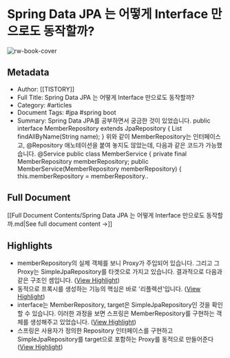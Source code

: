 # Spring Data JPA 는 어떻게 Interface 만으로도 동작할까?

![rw-book-cover](https://img1.daumcdn.net/thumb/R800x0/?scode=mtistory2&fname=https%3A%2F%2Fblog.kakaocdn.net%2Fdn%2FbQySU1%2Fbtrk6jL8jmg%2FUuYC9cEeWGtR3QadxGlBCK%2Fimg.png)

## Metadata
- Author: [[TISTORY]]
- Full Title: Spring Data JPA 는 어떻게 Interface 만으로도 동작할까?
- Category: #articles
- Document Tags:  #jpa  #spring boot 
- Summary: Spring Data JPA를 공부하면서 궁금한 것이 있었습니다. public interface MemberRepository extends JpaRepository { List findAllByName(String name); } 위와 같이 MemberRepository는 인터페이스고, @Repository 애노테이션을 붙여 놓지도 않았는데, 다음과 같은 코드가 가능했습니다. @Service public class MemberService { private final MemberRepository memberRepository; public MemberService(MemberRepository memberRepository) { this.memberRepository = memberRepository..

## Full Document
[[Full Document Contents/Spring Data JPA 는 어떻게 Interface 만으로도 동작할까.md|See full document content →]]

## Highlights
- memberRepository의 실제 객체를 보니 Proxy가 주입되어 있습니다. 그리고 그 Proxy는 SimpleJpaRepository를 타겟으로 가지고 있습니다. 결과적으로 다음과 같은 구조인 셈입니다. ([View Highlight](https://read.readwise.io/read/01hcetae67rrmgnagdqq7ee143))
- 동적으로 프록시를 생성하는 기능의 핵심은 바로 '리플렉션'입니다. ([View Highlight](https://read.readwise.io/read/01hcetbzmvyxdkbcjh3c0c5nsf))
- interface는 MemberRepository, target은 SimpleJpaRepository인 것을 확인할 수 있습니다. 이러한 과정을 보면 스프링은 MemberRepository를 구현하는 객체를 생성해주고 있었습니다. ([View Highlight](https://read.readwise.io/read/01hcetx5nbfkz32vr0rn8ty65x))
- 스프링은 사용자가 정의한 Repository 인터페이스를 구현하고 SimpleJpaRepository를 target으로 포함하는 Proxy를 동적으로 만들어준다 ([View Highlight](https://read.readwise.io/read/01hcetxjs3cztseh67z076b5pm))
